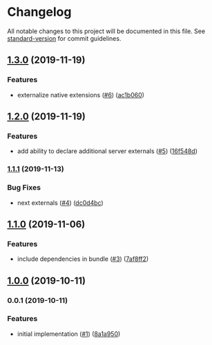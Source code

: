 # Changelog

All notable changes to this project will be documented in this file. See [standard-version](https://github.com/conventional-changelog/standard-version) for commit guidelines.

## [1.3.0](https://github.com/moxystudio/next-compile-node-modules/compare/v1.2.0...v1.3.0) (2019-11-19)


### Features

* externalize native extensions ([#6](https://github.com/moxystudio/next-compile-node-modules/issues/6)) ([ac1b060](https://github.com/moxystudio/next-compile-node-modules/commit/ac1b0600997dfe5ba2be62fafe3e6bc190a9c4db))

## [1.2.0](https://github.com/moxystudio/next-compile-node-modules/compare/v1.1.1...v1.2.0) (2019-11-19)


### Features

* add ability to declare additional server externals ([#5](https://github.com/moxystudio/next-compile-node-modules/issues/5)) ([16f548d](https://github.com/moxystudio/next-compile-node-modules/commit/16f548deab7352763f1c0b2db03d482734970c58))

### [1.1.1](https://github.com/moxystudio/next-compile-node-modules/compare/v1.1.0...v1.1.1) (2019-11-13)


### Bug Fixes

* next externals ([#4](https://github.com/moxystudio/next-compile-node-modules/issues/4)) ([dc0d4bc](https://github.com/moxystudio/next-compile-node-modules/commit/dc0d4bc9ef1f217a5e7f4280bd0d6ce36483bf61))

## [1.1.0](https://github.com/moxystudio/next-compile-node-modules/compare/v1.0.0...v1.1.0) (2019-11-06)


### Features

* include dependencies in bundle ([#3](https://github.com/moxystudio/next-compile-node-modules/issues/3)) ([7af8ff2](https://github.com/moxystudio/next-compile-node-modules/commit/7af8ff26d6c2080c58a6477ce0baa73ba95750e0))

## [1.0.0](https://github.com/moxystudio/next-compile-node-modules/compare/v0.0.1...v1.0.0) (2019-10-11)

### 0.0.1 (2019-10-11)


### Features

* initial implementation ([#1](https://github.com/moxystudio/next-compile-node-modules/issues/1)) ([8a1a950](https://github.com/moxystudio/next-compile-node-modules/commit/8a1a9508ad9749c986fc6322cfccd87387f71945))
